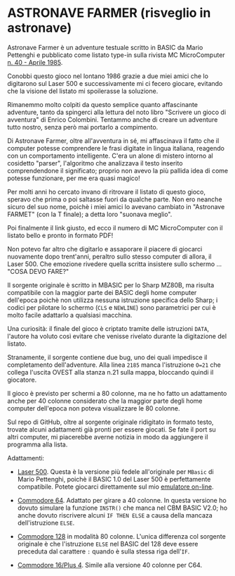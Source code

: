 # ASTRONAVE FARMER (risveglio in astronave)

Astronave Farmer è un adventure testuale scritto in BASIC da Mario Pettenghi
e pubblicato come listato type-in sulla rivista MC MicroComputer [n. 40 - Aprile 1985](http://www.digitanto.it/mc-online/PDF/Articoli/040_160_163_0.pdf).

Conobbi questo gioco nel lontano 1986 grazie a due miei amici che lo digitarono sul 
Laser 500 e successivamente mi ci fecero giocare, evitando che la visione del listato 
mi spoilerasse la soluzione. 

Rimanemmo molto colpiti da questo semplice quanto affascinante adventure, tanto da 
spingerci alla lettura del noto libro "Scrivere un gioco di avventura" di Enrico 
Colombini. Tentammo anche di creare un adventure tutto nostro, senza però mai 
portarlo a compimento.

Di Astronave Farmer, oltre all'avventura in sé, mi affascinava il fatto che il computer
potesse comprendere le frasi digitate in lingua italiana, reagendo con un comportamento 
intelligente. C'era un alone di mistero intorno al cosidetto "parser", l'algoritmo
che analizzava il testo inserito comprendendone il significato; proprio non avevo la 
più pallida idea di come potesse funzionare, per me era quasi magico!

Per molti anni ho cercato invano di ritrovare il listato di questo gioco, speravo che 
prima o poi saltasse fuori da qualche parte. Non ero neanche sicuro del suo nome, poichè 
i miei amici lo avevano cambiato in "Astronave FARMET" (con la T finale); a detta 
loro "suonava meglio". 

Poi finalmente il link giusto, ed ecco il numero di MC MicroComputer con il listato 
bello e pronto in formato PDF!

Non potevo far altro che digitarlo e assaporare il piacere di giocarci nuovamente 
dopo trent'anni, peraltro sullo stesso computer di allora, il Laser 500. Che emozione
rivedere quella scritta insistere sullo schermo ... "COSA DEVO FARE?"

Il sorgente originale è scritto in MBASIC per lo Sharp MZ80B, ma risulta compatibile
con la maggior parte dei BASIC degli home computer dell'epoca poichè non utilizza 
nessuna istruzione specifica dello Sharp; i codici per pilotare lo schermo (`CLS` e 
`NEWLINE`) sono parametrici per cui è molto facile adattarlo a qualsiasi macchina.

Una curiosità: il finale del gioco è criptato tramite delle istruzioni `DATA`, l'autore
ha voluto così evitare che venisse rivelato durante la digitazione del listato.

Stranamente, il sorgente contiene due bug, uno dei quali impedisce il completamento
dell'adventure. Alla linea `2185` manca l'istruzione `O=21` che collega l'uscita
OVEST alla stanza n.21 sulla mappa, bloccando quindi il giocatore. 

Il gioco è previsto per schermi a 80 colonne, ma ne ho fatto un adattamento anche
per 40 colonne considerato che la maggior parte degli home computer dell'epoca 
non poteva visualizzare le 80 colonne.

Sul repo di GitHub, oltre al sorgente originale ridigitato in formato testo, 
trovate alcuni adattamenti già pronti per essere giocati. Se fate il port su altri 
computer, mi piacerebbe averne notizia in modo da aggiungere il programma alla lista.

Adattamenti:

- [Laser 500](). Questa è la versione più fedele all'originale per `MBasic` 
di Mario Pettenghi, poichè il BASIC 1.0 del Laser 500 è perfettamente compatibile.
Potete giocarci direttamente sul mio [emulatore on-line]().

- [Commodore 64](astronave_farmer.c64.prg). Adattato per girare a 40 colonne. In questa versione ho 
dovuto simulare la funzione `INSTR()` che manca nel CBM BASIC V2.0; ho anche dovuto 
riscrivere alcuni `IF THEN ELSE` a causa della mancaza dell'istruzione `ELSE`.

- [Commodore 128](astronave_farmer.c128.prg) in modalità 80 colonne. L'unica differenza col sorgente 
originale è che l'istruzione `ELSE` nel BASIC del 128 deve essere preceduta dal 
carattere `:` quando è sulla stessa riga dell'`IF`.

- [Commodore 16/Plus 4](astronave_farmer.c16.prg). Simile alla versione 40 colonne per C64.


